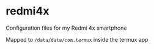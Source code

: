 # redmi4x
Configuration files for my Redmi 4x smartphone

Mapped to `/data/data/com.termux` inside the termux app
